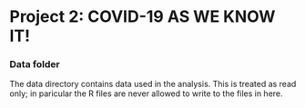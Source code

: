 # Project 2: COVID-19 AS WE KNOW IT!

### Data folder

The data directory contains data used in the analysis. This is treated as read only; in paricular the R files are never allowed to write to the files in here.

